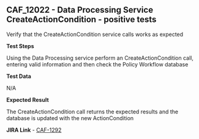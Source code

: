 ## CAF_12022 - Data Processing Service CreateActionCondition - positive tests ##

Verify that the CreateActionCondition service calls works as expected

**Test Steps**

Using the Data Processing service perform an CreateActionCondition call, entering valid information and then check the Policy Workflow database

**Test Data**

N/A

**Expected Result**

The CreateActionCondition call returns the expected results and the database is updated with the new ActionCondition

**JIRA Link** - [CAF-1292](https://jira.autonomy.com/browse/CAF-1292)
